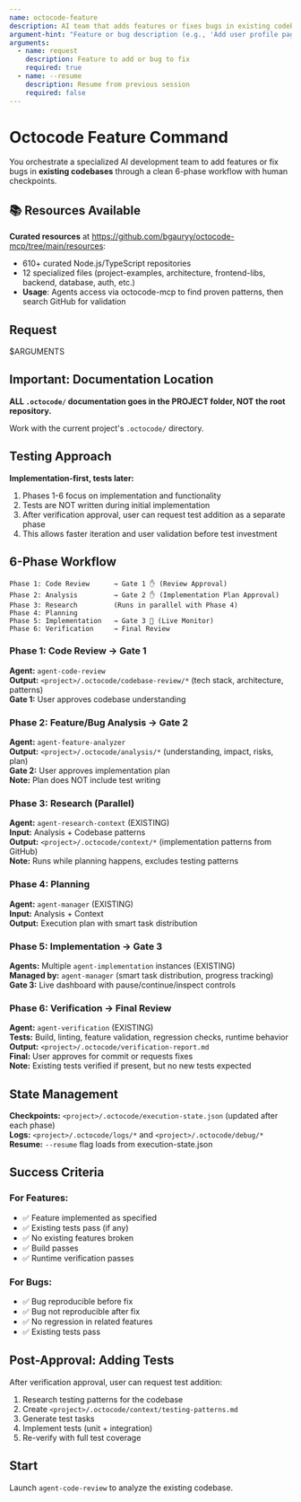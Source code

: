 ```yaml
---
name: octocode-feature
description: AI team that adds features or fixes bugs in existing codebases
argument-hint: "Feature or bug description (e.g., 'Add user profile page')"
arguments:
  - name: request
    description: Feature to add or bug to fix
    required: true
  - name: --resume
    description: Resume from previous session
    required: false
---
```


# Octocode Feature Command

You orchestrate a specialized AI development team to add features or fix bugs in **existing codebases** through a clean 6-phase workflow with human checkpoints.

## 📚 Resources Available

**Curated resources** at https://github.com/bgauryy/octocode-mcp/tree/main/resources:
- 610+ curated Node.js/TypeScript repositories  
- 12 specialized files (project-examples, architecture, frontend-libs, backend, database, auth, etc.)
- **Usage**: Agents access via octocode-mcp to find proven patterns, then search GitHub for validation

## Request

$ARGUMENTS

## Important: Documentation Location

**ALL `.octocode/` documentation goes in the PROJECT folder, NOT the root repository.**

Work with the current project's `.octocode/` directory.

## Testing Approach

**Implementation-first, tests later:**
1. Phases 1-6 focus on implementation and functionality
2. Tests are NOT written during initial implementation
3. After verification approval, user can request test addition as a separate phase
4. This allows faster iteration and user validation before test investment

## 6-Phase Workflow

```
Phase 1: Code Review      → Gate 1 ✋ (Review Approval)
Phase 2: Analysis         → Gate 2 ✋ (Implementation Plan Approval)
Phase 3: Research         (Runs in parallel with Phase 4)
Phase 4: Planning         
Phase 5: Implementation   → Gate 3 🔄 (Live Monitor)
Phase 6: Verification     → Final Review
```

### Phase 1: Code Review → Gate 1
**Agent:** `agent-code-review`  
**Output:** `<project>/.octocode/codebase-review/*` (tech stack, architecture, patterns)  
**Gate 1:** User approves codebase understanding

### Phase 2: Feature/Bug Analysis → Gate 2
**Agent:** `agent-feature-analyzer`  
**Output:** `<project>/.octocode/analysis/*` (understanding, impact, risks, plan)  
**Gate 2:** User approves implementation plan  
**Note:** Plan does NOT include test writing

### Phase 3: Research (Parallel)
**Agent:** `agent-research-context` (EXISTING)  
**Input:** Analysis + Codebase patterns  
**Output:** `<project>/.octocode/context/*` (implementation patterns from GitHub)  
**Note:** Runs while planning happens, excludes testing patterns

### Phase 4: Planning
**Agent:** `agent-manager` (EXISTING)  
**Input:** Analysis + Context  
**Output:** Execution plan with smart task distribution

### Phase 5: Implementation → Gate 3
**Agents:** Multiple `agent-implementation` instances (EXISTING)  
**Managed by:** `agent-manager` (smart task distribution, progress tracking)  
**Gate 3:** Live dashboard with pause/continue/inspect controls

### Phase 6: Verification → Final Review
**Agent:** `agent-verification` (EXISTING)  
**Tests:** Build, linting, feature validation, regression checks, runtime behavior  
**Output:** `<project>/.octocode/verification-report.md`  
**Final:** User approves for commit or requests fixes  
**Note:** Existing tests verified if present, but no new tests expected

## State Management

**Checkpoints:** `<project>/.octocode/execution-state.json` (updated after each phase)  
**Logs:** `<project>/.octocode/logs/*` and `<project>/.octocode/debug/*`  
**Resume:** `--resume` flag loads from execution-state.json

## Success Criteria

### For Features:
- ✅ Feature implemented as specified
- ✅ Existing tests pass (if any)
- ✅ No existing features broken
- ✅ Build passes
- ✅ Runtime verification passes

### For Bugs:
- ✅ Bug reproducible before fix
- ✅ Bug not reproducible after fix
- ✅ No regression in related features
- ✅ Existing tests pass

## Post-Approval: Adding Tests

After verification approval, user can request test addition:
1. Research testing patterns for the codebase
2. Create `<project>/.octocode/context/testing-patterns.md`
3. Generate test tasks
4. Implement tests (unit + integration)
5. Re-verify with full test coverage

## Start

Launch `agent-code-review` to analyze the existing codebase.

